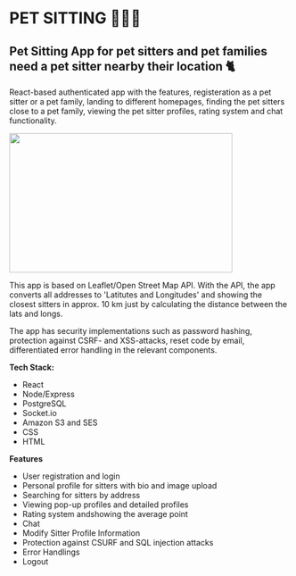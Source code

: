 # PET SITTING 🐶🐱🐡

## Pet Sitting App for pet sitters and pet families need a pet sitter nearby their location 🐈

React-based authenticated app with the features, registeration as a pet sitter or a pet family, landing to different homepages, finding the pet sitters close to a pet family, viewing the pet sitter profiles, rating system and chat functionality.

<img src="https://media.giphy.com/media/SKYhO1UWcoDfjkBT3s/giphy.gif" width="400" height="250" />

This app is based on Leaflet/Open Street Map API. With the API, the app converts all addresses to 'Latitutes and Longitudes' and showing the closest sitters in approx. 10 km just by calculating the distance between the lats and longs.

The app has security implementations such as password hashing, protection against CSRF- and XSS-attacks, reset code by email, differentiated error handling in the relevant components.

**Tech Stack:**

-   React
-   Node/Express
-   PostgreSQL
-   Socket.io
-   Amazon S3 and SES
-   CSS
-   HTML

**Features**

-   User registration and login
-   Personal profile for sitters with bio and image upload
-   Searching for sitters by address
-   Viewing pop-up profiles and detailed profiles
-   Rating system andshowing the average point
-   Chat
-   Modify Sitter Profile Information
-   Protection against CSURF and SQL injection
    attacks
-   Error Handlings
-   Logout
